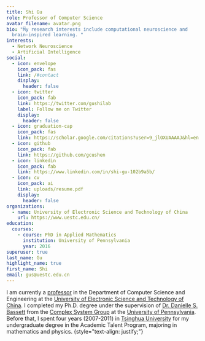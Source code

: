 ```yaml
---
title: Shi Gu
role: Professor of Computer Science
avatar_filename: avatar.png
bio: "My research interests include computational neuroscience and
  brain-inspired learning. "
interests:
  - Network Neuroscience
  - Artificial Intelligence
social:
  - icon: envelope
    icon_pack: fas
    link: /#contact
    display:
      header: false
  - icon: twitter
    icon_pack: fab
    link: https://twitter.com/gushilab
    label: Follow me on Twitter
    display:
      header: false
  - icon: graduation-cap
    icon_pack: fas
    link: https://scholar.google.com/citations?user=9_jlOXUAAAAJ&hl=en
  - icon: github
    icon_pack: fab
    link: https://github.com/gcushen
  - icon: linkedin
    icon_pack: fab
    link: https://www.linkedin.com/in/shi-gu-102b9a5b/
  - icon: cv
    icon_pack: ai
    link: uploads/resume.pdf
    display:
      header: false
organizations:
  - name: University of Electronic Science and Technology of China
    url: https://www.uestc.edu.cn/
education:
  courses:
    - course: PhD in Applied Mathematics
      institution: University of Pennsylvania
      year: 2016
superuser: true
last_name: Gu
highlight_name: true
first_name: Shi
email: gus@uestc.edu.cn
---
```

I am currently a [professor](https://faculty.uestc.edu.cn/gushi/zh_CN/index.htm) in the Department of Computer Science
and Engineering at the [University of Electronic Science and Technology of China](https://www.uestc.edu.cn/). I completed
my Ph.D. degree under the supervision of [Dr. Danielle S. Bassett](https://www.seas.upenn.edu/directory/profile.php?ID=193) 
from the [Complex System Group](https://complexsystemsupenn.com/) at the [University of Pennsylvania](https://www.upenn.edu/). 
Before that, I spent four years (2007-2011) in [Tsinghua University](https://www.tsinghua.edu.cn/) for my undergraduate 
degree in the Academic Talent Program, majoring in mathematics and physics. 
{style="text-align: justify;"}
